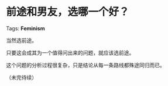 # 前途和男友，选哪一个好？

Tags: **Feminism**

当然选前途。

只要这会成其为一个值得问出来的问题，就应该选前途。

这个问题的分析过程很复杂，只是结论从每一条路线都殊途同归而已。

（未完待续）



